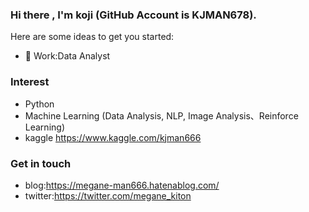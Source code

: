 ### Hi there , I'm koji (GitHub Account is KJMAN678).

Here are some ideas to get you started:

- 🔭 Work:Data Analyst

### Interest
- Python
- Machine Learning (Data Analysis, NLP, Image Analysis、Reinforce Learning)
- kaggle https://www.kaggle.com/kjman666

### Get in touch
- blog:https://megane-man666.hatenablog.com/
- twitter:https://twitter.com/megane_kiton
